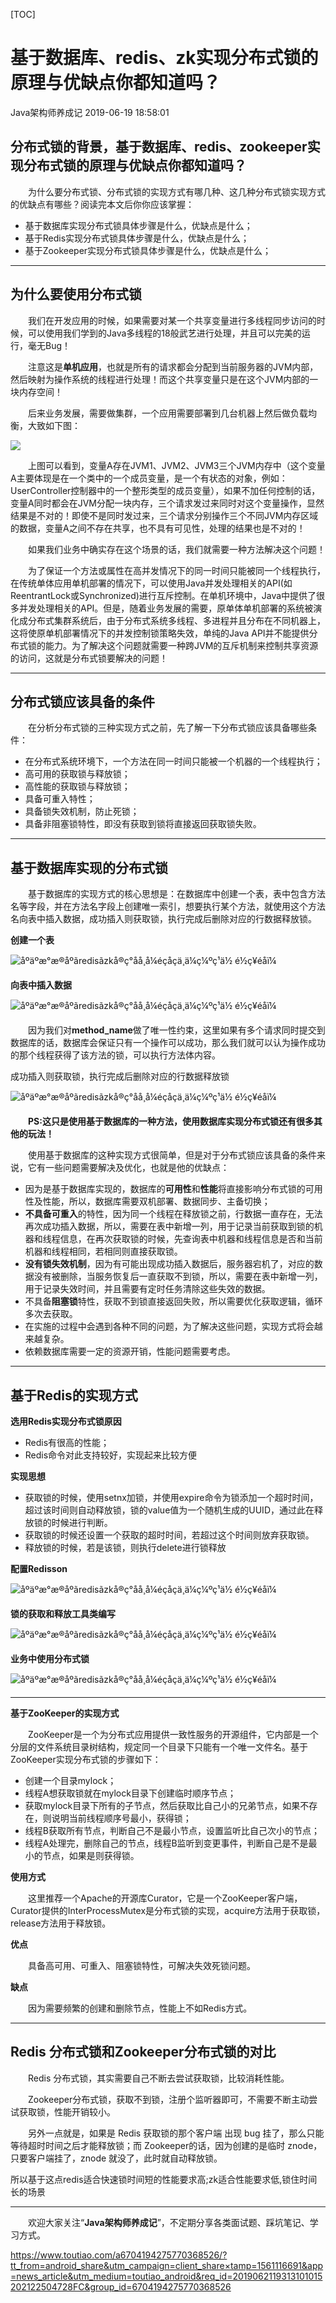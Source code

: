 [TOC]



# 基于数据库、redis、zk实现分布式锁的原理与优缺点你都知道吗？

Java架构师养成记 2019-06-19 18:58:01

## 分布式锁的背景，基于数据库、redis、zookeeper实现分布式锁的原理与优缺点你都知道吗？

  为什么要分布式锁、分布式锁的实现方式有哪几种、这几种分布式锁实现方式的优缺点有哪些？阅读完本文后你你应该掌握：

- 基于数据库实现分布式锁具体步骤是什么，优缺点是什么；
- 基于Redis实现分布式锁具体步骤是什么，优缺点是什么；
- 基于Zookeeper实现分布式锁具体步骤是什么，优缺点是什么；

------

## 为什么要使用分布式锁

  我们在开发应用的时候，如果需要对某一个共享变量进行多线程同步访问的时候，可以使用我们学到的Java多线程的18般武艺进行处理，并且可以完美的运行，毫无Bug！

  注意这是**单机应用**，也就是所有的请求都会分配到当前服务器的JVM内部，然后映射为操作系统的线程进行处理！而这个共享变量只是在这个JVM内部的一块内存空间！

  后来业务发展，需要做集群，一个应用需要部署到几台机器上然后做负载均衡，大致如下图：

![ ](image-201906291735/fcbaf5996e9147729e9798aff3875c2f-20190629173027791.jpeg)





  上图可以看到，变量A存在JVM1、JVM2、JVM3三个JVM内存中（这个变量A主要体现是在一个类中的一个成员变量，是一个有状态的对象，例如：UserController控制器中的一个整形类型的成员变量），如果不加任何控制的话，变量A同时都会在JVM分配一块内存，三个请求发过来同时对这个变量操作，显然结果是不对的！即使不是同时发过来，三个请求分别操作三个不同JVM内存区域的数据，变量A之间不存在共享，也不具有可见性，处理的结果也是不对的！

  如果我们业务中确实存在这个场景的话，我们就需要一种方法解决这个问题！

  为了保证一个方法或属性在高并发情况下的同一时间只能被同一个线程执行，在传统单体应用单机部署的情况下，可以使用Java并发处理相关的API(如ReentrantLock或Synchronized)进行互斥控制。在单机环境中，Java中提供了很多并发处理相关的API。但是，随着业务发展的需要，原单体单机部署的系统被演化成分布式集群系统后，由于分布式系统多线程、多进程并且分布在不同机器上，这将使原单机部署情况下的并发控制锁策略失效，单纯的Java API并不能提供分布式锁的能力。为了解决这个问题就需要一种跨JVM的互斥机制来控制共享资源的访问，这就是分布式锁要解决的问题！

------

## 分布式锁应该具备的条件

  在分析分布式锁的三种实现方式之前，先了解一下分布式锁应该具备哪些条件：

- 在分布式系统环境下，一个方法在同一时间只能被一个机器的一个线程执行；
- 高可用的获取锁与释放锁；
- 高性能的获取锁与释放锁；
- 具备可重入特性；
- 具备锁失效机制，防止死锁；
- 具备非阻塞锁特性，即没有获取到锁将直接返回获取锁失败。

------

## 基于数据库实现的分布式锁

  基于数据库的实现方式的核心思想是：在数据库中创建一个表，表中包含方法名等字段，并在方法名字段上创建唯一索引，想要执行某个方法，就使用这个方法名向表中插入数据，成功插入则获取锁，执行完成后删除对应的行数据释放锁。

**创建一个表**

![åºäºæ°æ®åºãredisãzkå®ç°åå¸å¼éçåçä¸ä¼ç¼ºç¹ä½ é½ç¥éåï¼](image-201906291735/9193c2d032e1405792f89c56446bde51.jpeg)



**向表中插入数据**

![åºäºæ°æ®åºãredisãzkå®ç°åå¸å¼éçåçä¸ä¼ç¼ºç¹ä½ é½ç¥éåï¼](image-201906291735/1148696922d44c0b97b572e5096f6428.jpeg)



  因为我们对**method_name**做了唯一性约束，这里如果有多个请求同时提交到数据库的话，数据库会保证只有一个操作可以成功，那么我们就可以认为操作成功的那个线程获得了该方法的锁，可以执行方法体内容。

成功插入则获取锁，执行完成后删除对应的行数据释放锁

![åºäºæ°æ®åºãredisãzkå®ç°åå¸å¼éçåçä¸ä¼ç¼ºç¹ä½ é½ç¥éåï¼](image-201906291735/2476766e783a4612b55c2a0a07d3f62c.jpeg)



  **PS:这只是使用基于数据库的一种方法，使用数据库实现分布式锁还有很多其他的玩法！**

  使用基于数据库的这种实现方式很简单，但是对于分布式锁应该具备的条件来说，它有一些问题需要解决及优化，也就是他的优缺点：

- 因为是基于数据库实现的，数据库的**可用性**和**性能**将直接影响分布式锁的可用性及性能，所以，数据库需要双机部署、数据同步、主备切换；
- **不具备可重入**的特性，因为同一个线程在释放锁之前，行数据一直存在，无法再次成功插入数据，所以，需要在表中新增一列，用于记录当前获取到锁的机器和线程信息，在再次获取锁的时候，先查询表中机器和线程信息是否和当前机器和线程相同，若相同则直接获取锁。
- **没有锁失效机制**，因为有可能出现成功插入数据后，服务器宕机了，对应的数据没有被删除，当服务恢复后一直获取不到锁，所以，需要在表中新增一列，用于记录失效时间，并且需要有定时任务清除这些失效的数据。
- 不具备**阻塞锁**特性，获取不到锁直接返回失败，所以需要优化获取逻辑，循环多次去获取。
- 在实施的过程中会遇到各种不同的问题，为了解决这些问题，实现方式将会越来越复杂。
- 依赖数据库需要一定的资源开销，性能问题需要考虑。

------

## 基于Redis的实现方式

**选用Redis实现分布式锁原因**

- Redis有很高的性能；
- Redis命令对此支持较好，实现起来比较方便

**实现思想**

- 获取锁的时候，使用setnx加锁，并使用expire命令为锁添加一个超时时间，超过该时间则自动释放锁，锁的value值为一个随机生成的UUID，通过此在释放锁的时候进行判断。
- 获取锁的时候还设置一个获取的超时时间，若超过这个时间则放弃获取锁。
- 释放锁的时候，若是该锁，则执行delete进行锁释放

**配置Redisson**

![åºäºæ°æ®åºãredisãzkå®ç°åå¸å¼éçåçä¸ä¼ç¼ºç¹ä½ é½ç¥éåï¼](image-201906291735/31b594ee93484d24a3f0f2eebb979da5.jpeg)



**锁的获取和释放工具类编写**

![åºäºæ°æ®åºãredisãzkå®ç°åå¸å¼éçåçä¸ä¼ç¼ºç¹ä½ é½ç¥éåï¼](image-201906291735/a6550acb04944f308dd955f3700df2b7.jpeg)



**业务中使用分布式锁**

![åºäºæ°æ®åºãredisãzkå®ç°åå¸å¼éçåçä¸ä¼ç¼ºç¹ä½ é½ç¥éåï¼](image-201906291735/ce886fb6b88a4a719b13ac2b92d9ee4a.jpeg)



------

**基于ZooKeeper的实现方式**

  ZooKeeper是一个为分布式应用提供一致性服务的开源组件，它内部是一个分层的文件系统目录树结构，规定同一个目录下只能有一个唯一文件名。基于ZooKeeper实现分布式锁的步骤如下：

- 创建一个目录mylock；
- 线程A想获取锁就在mylock目录下创建临时顺序节点；
- 获取mylock目录下所有的子节点，然后获取比自己小的兄弟节点，如果不存在，则说明当前线程顺序号最小，获得锁；
- 线程B获取所有节点，判断自己不是最小节点，设置监听比自己次小的节点；
- 线程A处理完，删除自己的节点，线程B监听到变更事件，判断自己是不是最小的节点，如果是则获得锁。

**使用方式**

  这里推荐一个Apache的开源库Curator，它是一个ZooKeeper客户端，Curator提供的InterProcessMutex是分布式锁的实现，acquire方法用于获取锁，release方法用于释放锁。

**优点**

  具备高可用、可重入、阻塞锁特性，可解决失效死锁问题。

**缺点**

  因为需要频繁的创建和删除节点，性能上不如Redis方式。

------

## **Redis 分布式锁和Zookeeper分布式锁的对比**

  Redis 分布式锁，其实需要自己不断去尝试获取锁，比较消耗性能。

  Zookeeper分布式锁，获取不到锁，注册个监听器即可，不需要不断主动尝试获取锁，性能开销较小。

  另外一点就是，如果是 Redis 获取锁的那个客户端 出现 bug 挂了，那么只能等待超时时间之后才能释放锁；而 Zookeeper的话，因为创建的是临时 znode，只要客户端挂了，znode 就没了，此时就自动释放锁。

所以基于这点redis适合快速锁时间短的性能要求高;zk适合性能要求低,锁住时间长的场景

------

  欢迎大家关注“**Java架构师养成记**”，不定期分享各类面试题、踩坑笔记、学习方式。





<https://www.toutiao.com/a6704194275770368526/?tt_from=android_share&utm_campaign=client_share×tamp=1561116691&app=news_article&utm_medium=toutiao_android&req_id=2019062119313101015202122504728FC&group_id=6704194275770368526>